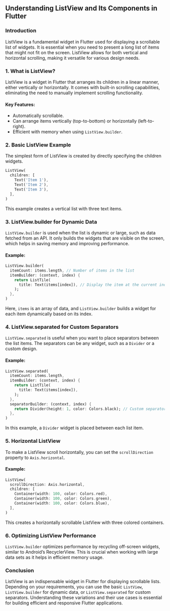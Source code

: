 ## Understanding ListView and Its Components in Flutter

### Introduction

ListView is a fundamental widget in Flutter used for displaying a scrollable list of widgets. It is essential when you need to present a long list of items that might not fit on the screen. ListView allows for both vertical and horizontal scrolling, making it versatile for various design needs.

### 1. **What is ListView?**

ListView is a widget in Flutter that arranges its children in a linear manner, either vertically or horizontally. It comes with built-in scrolling capabilities, eliminating the need to manually implement scrolling functionality.

#### Key Features:

- Automatically scrollable.
- Can arrange items vertically (top-to-bottom) or horizontally (left-to-right).
- Efficient with memory when using `ListView.builder`.

### 2. **Basic ListView Example**

The simplest form of ListView is created by directly specifying the children widgets.

```dart
ListView(
  children: [
    Text('Item 1'),
    Text('Item 2'),
    Text('Item 3'),
  ],
)
```

This example creates a vertical list with three text items.

### 3. **ListView.builder for Dynamic Data**

`ListView.builder` is used when the list is dynamic or large, such as data fetched from an API. It only builds the widgets that are visible on the screen, which helps in saving memory and improving performance.

#### Example:

```dart
ListView.builder(
  itemCount: items.length, // Number of items in the list
  itemBuilder: (context, index) {
    return ListTile(
      title: Text(items[index]), // Display the item at the current index
    );
  },
)
```

Here, `items` is an array of data, and `ListView.builder` builds a widget for each item dynamically based on its index.

### 4. **ListView.separated for Custom Separators**

`ListView.separated` is useful when you want to place separators between the list items. The separators can be any widget, such as a `Divider` or a custom design.

#### Example:

```dart
ListView.separated(
  itemCount: items.length,
  itemBuilder: (context, index) {
    return ListTile(
      title: Text(items[index]),
    );
  },
  separatorBuilder: (context, index) {
    return Divider(height: 1, color: Colors.black); // Custom separator
  },
)
```

In this example, a `Divider` widget is placed between each list item.

### 5. **Horizontal ListView**

To make a ListView scroll horizontally, you can set the `scrollDirection` property to `Axis.horizontal`.

#### Example:

```dart
ListView(
  scrollDirection: Axis.horizontal,
  children: [
    Container(width: 100, color: Colors.red),
    Container(width: 100, color: Colors.green),
    Container(width: 100, color: Colors.blue),
  ],
)
```

This creates a horizontally scrollable ListView with three colored containers.

### 6. **Optimizing ListView Performance**

`ListView.builder` optimizes performance by recycling off-screen widgets, similar to Android’s RecyclerView. This is crucial when working with large data sets as it helps in efficient memory usage.

### Conclusion

ListView is an indispensable widget in Flutter for displaying scrollable lists. Depending on your requirements, you can use the basic `ListView`, `ListView.builder` for dynamic data, or `ListView.separated` for custom separators. Understanding these variations and their use cases is essential for building efficient and responsive Flutter applications.
